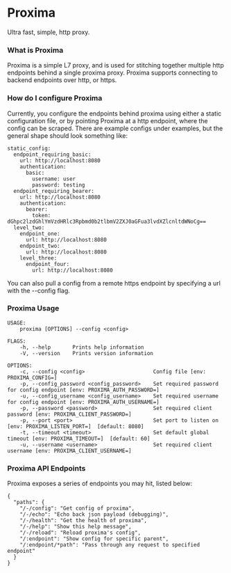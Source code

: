 # Proxima

Ultra fast, simple, http proxy.

### What is Proxima
Proxima is a simple L7 proxy, and is used for stitching together multiple http endpoints behind a single proxima proxy. Proxima supports connecting to backend endpoints over http, or https.

### How do I configure Proxima
Currently, you configure the endpoints behind proxima using either a static configuration file, or by pointing Proxima at a http endpoint, where the config can be scraped. There are example configs under examples, but the general shape should look something like:

```
static_config:
  endpoint_requiring_basic:
    url: http://localhost:8080
    authentication:
      basic:
        username: user
        password: testing
  endpoint_requiring_bearer:
    url: http://localhost:8080
    authentication:
      bearer:
        token: dGhpc2lzdGhlYmVzdHRlc3Rpbmd0b2tlbmV2ZXJ0aGFua3lvdXZlcnltdWNoCg==
  level_two:
    endpoint_one:
      url: http://localhost:8080
    endpoint_two:
      url: http://localhost:8080
    level_three:
      endpoint_four:
        url: http://localhost:8080
```

You can also pull a config from a remote https endpoint by specifying a url with the --config flag.

### Proxima Usage
```
USAGE:
    proxima [OPTIONS] --config <config>

FLAGS:
    -h, --help       Prints help information
    -V, --version    Prints version information

OPTIONS:
    -c, --config <config>                      Config file [env: PROXIMA_CONFIG=]
    -p, --config_password <config_password>    Set required password for config endpoint [env: PROXIMA_AUTH_PASSWORD=]
    -u, --config_username <config_username>    Set required username for config endpoint [env: PROXIMA_AUTH_USERNAME=]
    -p, --password <password>                  Set required client password [env: PROXIMA_CLIENT_PASSWORD=]
    -p, --port <port>                          Set port to listen on [env: PROXIMA_LISTEN_PORT=]  [default: 8080]
    -t, --timeout <timeout>                    Set default global timeout [env: PROXIMA_TIMEOUT=]  [default: 60]
    -u, --username <username>                  Set required client username [env: PROXIMA_CLIENT_USERNAME=]
```

### Proxima API Endpoints

Proxima exposes a series of endpoints you may hit, listed below:
```
{
  "paths": {
    "/-/config": "Get config of proxima",
    "/-/echo": "Echo back json payload (debugging)",
    "/-/health": "Get the health of proxima",
    "/-/help": "Show this help message",
    "/-/reload": "Reload proxima's config",
    "/:endpoint": "Show config for specific parent",
    "/:endpoint/*path": "Pass through any request to specified endpoint"
  }
}
```
